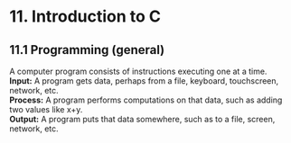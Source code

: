 # 11. Introduction to C
## 11.1 Programming (general)

A computer program consists of instructions executing one at a time.   
**Input:** A program gets data, perhaps from a file, keyboard, touchscreen, network, etc.   
**Process:** A program performs computations on that data, such as adding two values like x+y.   
**Output:** A program puts that data somewhere, such as to a file, screen, network, etc.   

